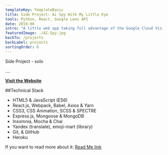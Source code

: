 ```yaml
---
templateKey: TemplateBasic
title: Side Project: Ai Spy With My Little Eye
tools: Python, React, Google Lens API
date: 2019-08
intro: "A little web app taking full advantage of the Google Cloud Vision API to create something incredibly dumb."
featuredImage: ./AI-Spy.jpg
backTo: /projects
backLabel: projects
sortingOrder: 6
---
```


Side Project - solo

....

**<a href="#" target="_blank">Visit the Website</a>**

##Technical Stack

- HTML5 & JavaScript (ES6)
- React.js, Webpack, Babel, Axios & Yarn
- CSS3, CSS Animation, SCSS & SPECTRE
- Express.js, Mongoose & MongoDB
- Insomnia, Mocha & Chai
- Yandex (translate), emoji-mart (library)
- Git, & GitHub
- Heroku

If you want to read more about it: <a href="#" target="_blank">Read Me link</a>

